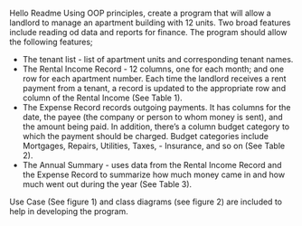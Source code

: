 Hello Readme
Using OOP principles, create a program that will allow a landlord to manage an apartment building with 12 units. Two broad features include reading od data and reports for finance. The program should allow the following features;

- The tenant list - list of apartment units and corresponding tenant names.
- The Rental Income Record - 12 columns, one for each month; and one row for each apartment number. Each time the landlord receives a rent payment from a tenant, a record is updated to the appropriate row and column of the Rental Income (See Table 1).
- The Expense Record records outgoing payments. It has columns for the date, the payee (the company or person to whom money is sent), and the amount being paid. In addition, there’s a column budget category to which the payment should be charged. Budget categories include Mortgages, Repairs, Utilities, Taxes, - Insurance, and so on (See Table 2).
- The Annual Summary - uses data from the Rental Income Record and the Expense Record to summarize how much money came in and how much went out during the year (See Table 3).

Use Case (See figure 1) and class diagrams (see figure 2) are included to help in developing the program.
